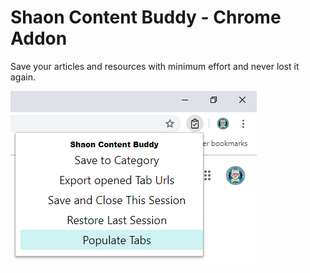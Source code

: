# Shaon Content Buddy - Chrome Addon
Save your articles and resources with minimum effort and never lost it again.

[![Screenshot](/screenshot.png?raw=true "Optional Title")](https://www.facebook.com/shaon.majumder)